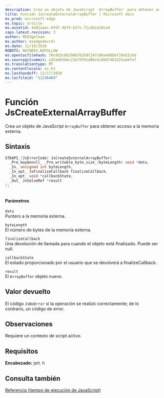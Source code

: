```yaml
---
description: Crea un objeto de JavaScript `ArrayBuffer` para obtener acceso a la memoria externa.
title: Función JsCreateExternalArrayBuffer | Microsoft docs
ms.prod: microsoft-edge
ms.topic: article
ms.assetid: 4a02aaec-0f67-4bf9-b37c-71cdb1410ca4
caps.latest.revision: 3
author: MSEdgeTeam
ms.author: msedgedevrel
ms.date: 11/19/2020
ROBOTS: NOINDEX,NOFOLLOW
ms.openlocfilehash: 78c0d3c8b298876358f247c86a488b6f10e52c6d
ms.sourcegitcommit: a35a6b5bbc21b7df61d08cbc6b074b5325ad4fef
ms.translationtype: MT
ms.contentlocale: es-ES
ms.lasthandoff: 12/17/2020
ms.locfileid: "11236469"
---
```

# Función JsCreateExternalArrayBuffer

Crea un objeto de JavaScript `ArrayBuffer` para obtener acceso a la memoria externa.
  
## Sintaxis  
  
```cpp  
STDAPI_(JsErrorCode) JsCreateExternalArrayBuffer(  
  _Pre_maybenull_ _Pre_writable_byte_size_(byteLength) void *data,  
  _In_ unsigned int byteLength,  
  _In_opt_ JsFinalizeCallback finalizeCallback,  
  _In_opt_ void *callbackState,  
  _Out_ JsValueRef *result  
);  
  
```  
  
#### Parámetros  
 `data`  
 Puntero a la memoria externa.  
  
 `byteLength`  
 El número de bytes de la memoria externa.  
  
 `finalizeCallback`  
 Una devolución de llamada para cuando el objeto está finalizado. Puede ser null.  
  
 `callbackState`  
 El estado proporcionado por el usuario que se devolverá a finalizeCallback.  
  
 `result`  
 El `ArrayBuffer` objeto nuevo.  
  
## Valor devuelto  
 El código `JsNoError` si la operación se realizó correctamente; de lo contrario, un código de error.  
  
## Observaciones  
 Requiere un contexto de script activo.  
  
## Requisitos  
 **Encabezado:** jsrt. h  
  
## Consulta también  
 [Referencia (tiempo de ejecución de JavaScript)](../chakra-hosting/reference-javascript-runtime.md)
